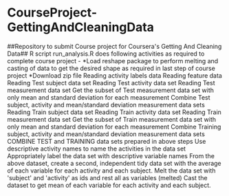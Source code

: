 # CourseProject-GettingAndCleaningData
##Repository to submit Course project for Coursera's Getting And Cleaning Data##
R script run_analysis.R does following activities as required to complete course project -
*Load reshape package to perform melting and casting of data to get the desired shape as required in last step of course project
*Download zip file
Reading activity labels data
Reading feature data
Reading Test subject data set
Reading Test activity data set
Reading Test measurement data set
Get the subset of Test measurement data set with only mean and standard deviation for each measurement
Combine Test subject, activity and mean/standard deviation measurement data sets
Reading Train subject data set
Reading Train activity data set
Reading Train measurement data set
Get the subset of Train measurement data set with only mean and standard deviation for each measurement
Combine Training subject, activity and mean/standard deviation measurement data sets
COMBINE TEST and TRAINING data sets prepared in above steps
Use descriptive activity names to name the activities in the data set
Appropriately label the data set with descriptive variable names
From the above dataset, create a second, independent tidy data set with the average of each variable for each activity and each subject.
Melt the data set with 'subject' and 'activity' as ids and rest all as variables (melted)
Cast the dataset to get mean of each variable for each activity and each subject.



